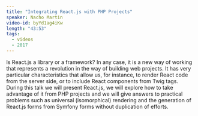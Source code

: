 ```yaml
---
title: "Integrating React.js with PHP Projects"
speaker: Nacho Martin
video-id: byYd1ag4iKw
length: "43:53"
tags:
  - videos
  - 2017
---
```


Is React.js a library or a framework? In any case, it is a new way of working that represents a revolution in the way of building web projects. It has very particular characteristics that allow us, for instance, to render React code from the server side, or to include React components from Twig tags. During this talk we will present React.js, we will explore how to take advantage of it from PHP projects and we will give answers to practical problems such as universal (isomorphical) rendering and the generation of React.js forms from Symfony forms without duplication of efforts.
